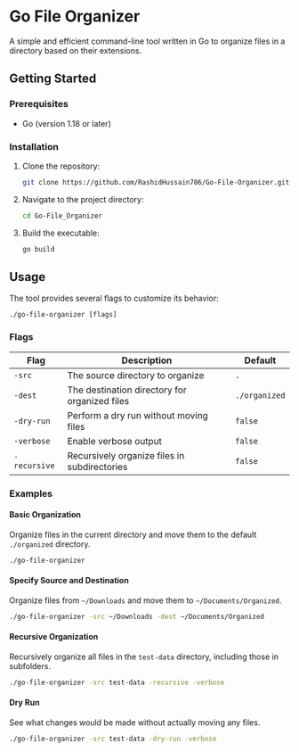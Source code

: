 # Go File Organizer

A simple and efficient command-line tool written in Go to organize files in a directory based on their extensions.

## Getting Started

### Prerequisites

- Go (version 1.18 or later)

### Installation

1. Clone the repository:
   ```sh
   git clone https://github.com/RashidHussain786/Go-File-Organizer.git
   ```
2. Navigate to the project directory:
   ```sh
   cd Go-File_Organizer
   ```
3. Build the executable:
   ```sh
   go build
   ```

## Usage

The tool provides several flags to customize its behavior:

```
./go-file-organizer [flags]
```

### Flags

| Flag        | Description                                       | Default       |
|-------------|---------------------------------------------------|---------------|
| `-src`      | The source directory to organize                  | `.`           |
| `-dest`     | The destination directory for organized files     | `./organized` |
| `-dry-run`  | Perform a dry run without moving files            | `false`       |
| `-verbose`  | Enable verbose output                             | `false`       |
| `-recursive`| Recursively organize files in subdirectories      | `false`       |

### Examples

#### Basic Organization

Organize files in the current directory and move them to the default `./organized` directory.

```sh
./go-file-organizer
```

#### Specify Source and Destination

Organize files from `~/Downloads` and move them to `~/Documents/Organized`.

```sh
./go-file-organizer -src ~/Downloads -dest ~/Documents/Organized
```

#### Recursive Organization

Recursively organize all files in the `test-data` directory, including those in subfolders.

```sh
./go-file-organizer -src test-data -recursive -verbose
```

#### Dry Run

See what changes would be made without actually moving any files.

```sh
./go-file-organizer -src test-data -dry-run -verbose
```

